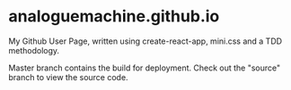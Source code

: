 # analoguemachine.github.io
My Github User Page, written using create-react-app, mini.css and a TDD methodology.

Master branch contains the build for deployment. Check out the "source" branch to view the source code.
